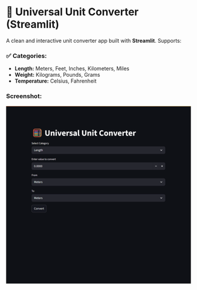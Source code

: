 # 🧮 Universal Unit Converter (Streamlit)

A clean and interactive unit converter app built with **Streamlit**. Supports:

### ✅ Categories:
- **Length:** Meters, Feet, Inches, Kilometers, Miles
- **Weight:** Kilograms, Pounds, Grams
- **Temperature:** Celsius, Fahrenheit

### Screenshot:
![screenshot](image.png)